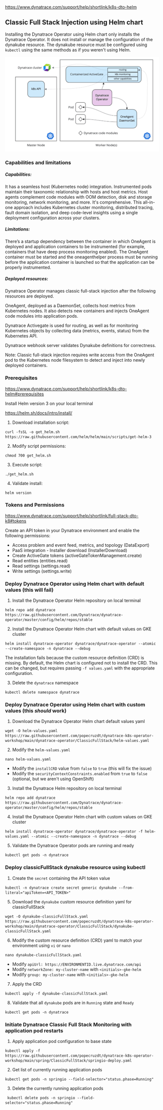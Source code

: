 https://www.dynatrace.com/support/help/shortlink/k8s-dto-helm

## Classic Full Stack Injection using Helm chart

Installing the Dynatrace Operator using Helm chart only installs the Dynatrace Operator.  It does not install or manage the configuration of the dynakube resource.  The dynakube resource must be configured using `kubectl` using the same methods as if you weren't using Helm.

![classicFullStack](/guides/img/classicFullStack/classicFullStack_diagram.png)

### Capabilities and limitations

##### Capabilities:

It has a seamless host (Kubernetes node) integration. Instrumented pods maintain their taxonomic relationship with hosts and host metrics. Host agents complement code modules with OOM detection, disk and storage monitoring, network monitoring, and more.
It's comprehensive. This all-in-one approach includes Kubernetes cluster monitoring, distributed tracing, fault domain isolation, and deep code-level insights using a single deployment configuration across your clusters.

##### Limitations:

There’s a startup dependency between the container in which OneAgent is deployed and application containers to be instrumented (for example, containers that have deep process monitoring enabled). The OneAgent container must be started and the oneagenthelper process must be running before the application container is launched so that the application can be properly instrumented.

##### Deployed resources:

Dynatrace Operator manages classic full-stack injection after the following resources are deployed.

OneAgent, deployed as a DaemonSet, collects host metrics from Kubernetes nodes. It also detects new containers and injects OneAgent code modules into application pods.

Dynatrace Activegate is used for routing, as well as for monitoring Kubernetes objects by collecting data (metrics, events, status) from the Kubernetes API.

Dynatrace webhook server validates Dynakube definitions for correctness.

Note: Classic full-stack injection requires write access from the OneAgent pod to the Kubernetes node filesystem to detect and inject into newly deployed containers.

### Prerequisites
https://www.dynatrace.com/support/help/shortlink/k8s-dto-helm#prerequisites

Install Helm version 3 on your local terminal

https://helm.sh/docs/intro/install/

1. Download installation script:
```
curl -fsSL -o get_helm.sh https://raw.githubusercontent.com/helm/helm/main/scripts/get-helm-3
```

2. Modify script permissions:
```
chmod 700 get_helm.sh
```

3. Execute script:
```
./get_helm.sh
```

4. Validate install:
```
helm version
```

### Tokens and Permissions
https://www.dynatrace.com/support/help/shortlink/full-stack-dto-k8#tokens

Create an API token in your Dynatrace environment and enable the following permissions:
* Access problem and event feed, metrics, and topology (DataExport)
* PaaS integration - Installer download (InstallerDownload)
* Create ActiveGate tokens (activeGateTokenManagement.create)
* Read entities (entities.read)
* Read settings (settings.read)
* Write settings (settings.write)

### Deploy Dynatrace Operator using Helm chart with default values (this will fail)

1. Install the Dynatrace Operator Helm repository on local terminal
```
helm repo add dynatrace https://raw.githubusercontent.com/Dynatrace/dynatrace-operator/master/config/helm/repos/stable
```
2. Install the Dynatrace Operator Helm chart with default values on GKE cluster
```
helm install dynatrace-operator dynatrace/dynatrace-operator --atomic --create-namespace -n dynatrace --debug
```

The installation fails because the custom resource definition (CRD) is missing.  By default, the Helm chart is configured not to install the CRD.  This can be changed, but requires passing `-f values.yaml` with the appropriate configuration.

3. Delete the `dynatrace` namespace
```
kubectl delete namespace dynatrace
```

### Deploy Dynatrace Operator using Helm chart with custom values (this *should* work)

1. Download the Dynatrace Operator Helm chart default values yaml
```
wget -O helm-values.yaml https://raw.githubusercontent.com/popecruzdt/dynatrace-k8s-operator-workshop/main/dynatrace-operator/ClassicFullStack/helm-values.yaml
```
2. Modify the `helm-values.yaml`
```
nano helm-values.yaml
```
  * Modify the `installCRD` value from `false` to `true` (this will fix the issue)
  * Modify the `securityContextConstraints.enabled` from `true` to `false` (optional, but we aren't using OpenShift)
3. Install the Dynatrace Helm repository on local terminal
```
helm repo add dynatrace https://raw.githubusercontent.com/Dynatrace/dynatrace-operator/master/config/helm/repos/stable
```
4. Install the Dynatrace Operator Helm chart with custom values on GKE cluster
```
helm install dynatrace-operator dynatrace/dynatrace-operator -f helm-values.yaml --atomic --create-namespace -n dynatrace --debug
```
5. Validate the Dynatrace Operator pods are running and ready
```
kubectl get pods -n dynatrace
```

### Deploy classicFullStack dynakube resource using kubectl

1. Create the `secret` containing the API token value
```
kubectl -n dynatrace create secret generic dynakube --from-literal="apiToken=<API_TOKEN>"
```
5. Download the `dynakube` custom resource definition yaml for classicFullStack
```
wget -O dynakube-classicFullStack.yaml https://raw.githubusercontent.com/popecruzdt/dynatrace-k8s-operator-workshop/main/dynatrace-operator/ClassicFullStack/dynakube-classicFullStack.yaml
```
6. Modify the custom resource definition (CRD) yaml to match your environment using `vi` or `nano`
```
nano dynakube-classicFullStack.yaml
```
* Modify `apiUrl: https://ENVIRONMENTID.live.dynatrace.com/api`
* Modify `networkZone: my-cluster-name` with `<initials>-gke-helm`
* Modify `group: my-cluster-name` with `<initials>-gke-helm`
7. Apply the CRD
```
kubectl apply -f dynakube-classicFullStack.yaml
```
8. Validate that all `dynakube` pods are in `Running` state and `Ready`
```
kubectl get pods -n dynatrace
```

### Initiate Dynatrace Classic Full Stack Monitoring with application pod restarts
1. Apply application pod configuration to base state
```
kubectl apply -f https://raw.githubusercontent.com/popecruzdt/dynatrace-k8s-operator-workshop/main/spring/ClassicFullStack/springio-deploy.yaml
```
2. Get list of currently running application pods
```
kubectl get pods -n springio --field-selector="status.phase=Running"
```
3. Delete the currently running application pods
```
 kubectl delete pods -n springio --field-selector="status.phase=Running"
```
